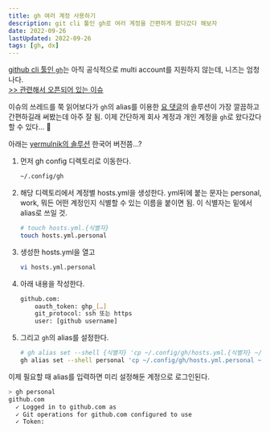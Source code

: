 ```yaml
---
title: gh 여러 계정 사용하기
description: git cli 툴인 gh로 여러 계정을 간편하게 왔다갔다 해보자
date: 2022-09-26
lastUpdated: 2022-09-26
tags: [gh, dx]
---
```


[github cli 툴인 `gh`](https://cli.github.com/)는 아직 공식적으로 multi account를 지원하지 않는데, 니즈는 엄청나다.  
[>> 관련해서 오픈되어 있는 이슈](https://github.com/cli/cli/issues/326)

이슈의 쓰레드를 쭉 읽어보다가 `gh`의 alias를 이용한 [요 댓글](https://github.com/cli/cli/issues/326#issuecomment-1095018771)의 솔루션이 가장 깔끔하고 간편하길래 써봤는데 아주 잘 됨. 이제 간단하게 회사 계정과 개인 계정을 `gh`로 왔다갔다 할 수 있다... 🥹

아래는 [yermulnik의 솔루션](https://gist.github.com/yermulnik/017837c01879ed3c7489cc7cf749ae47) 한국어 버전쯤...?

1. 먼저 gh config 디렉토리로 이동한다.

   ```sh
   ~/.config/gh
   ```

2. 해당 디렉토리에서 계정별 hosts.yml을 생성한다.
   yml뒤에 붙는 문자는 personal, work, 뭐든 어떤 계정인지 식별할 수 있는 이름을 붙이면 됨. 이 식별자는 밑에서 alias로 쓰일 것.
   ```sh
   # touch hosts.yml.{식별자}
   touch hosts.yml.personal
   ```
3. 생성한 hosts.yml을 열고
   ```sh
   vi hosts.yml.personal
   ```
4. 아래 내용을 작성한다.
   ```sh
   github.com:
       oauth_token: ghp_[…]
       git_protocol: ssh 또는 https
       user: [github username]
   ```
5. 그리고 `gh`의 alias를 설정한다.
   ```sh
   # gh alias set --shell {식별자} 'cp ~/.config/gh/hosts.yml.{식별자} ~/.config/gh/hosts.yml && gh auth status'
   gh alias set --shell personal 'cp ~/.config/gh/hosts.yml.personal ~/.config/gh/hosts.yml && gh auth status'
   ```

이제 필요할 때 alias를 입력하면 미리 설정해둔 계정으로 로그인된다.

```sh
> gh personal
github.com
  ✓ Logged in to github.com as
  ✓ Git operations for github.com configured to use
  ✓ Token:
```
